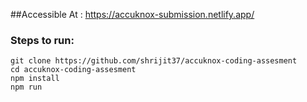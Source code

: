 ##Accessible At : https://accuknox-submission.netlify.app/

### Steps to run:
```
git clone https://github.com/shrijit37/accuknox-coding-assesment
cd accuknox-coding-assesment
npm install
npm run
```
